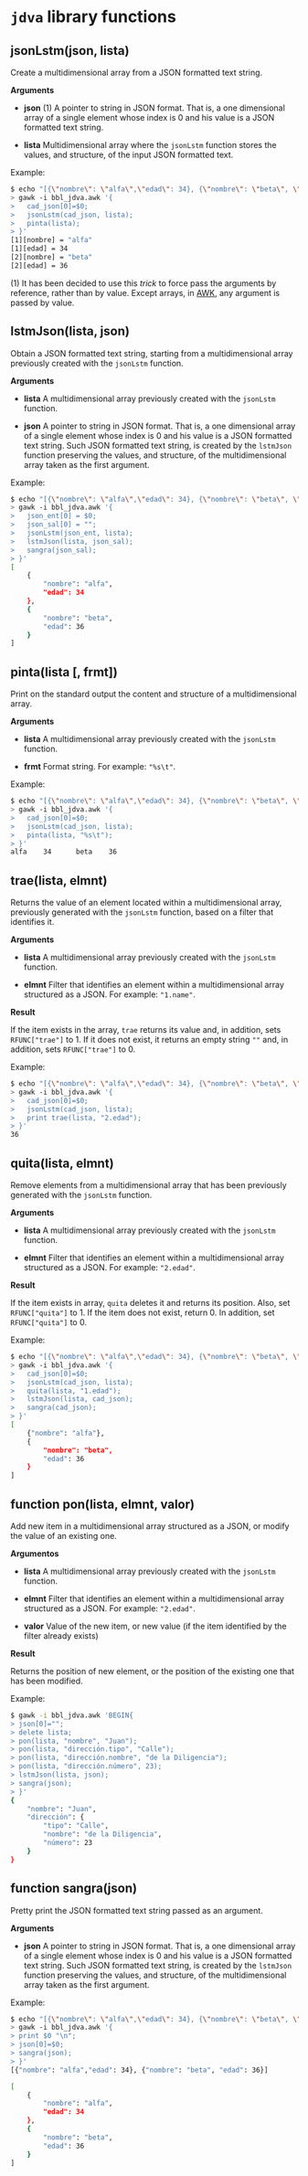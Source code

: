 # `jdva` library functions

## jsonLstm(json, lista)

Create a multidimensional array from a JSON formatted text string.

**Arguments**

* **json** (1) A pointer to string in JSON format. That is, a one dimensional array of a single element whose index is 0 and his value is a JSON formatted text string.

* **lista** Multidimensional array where the `jsonLstm` function stores the values, and structure, of the input JSON formatted text.

Example:

```bash
$ echo "[{\"nombre\": \"alfa\",\"edad\": 34}, {\"nombre\": \"beta\", \"edad\": 36}]" |
> gawk -i bbl_jdva.awk '{
>   cad_json[0]=$0;
>   jsonLstm(cad_json, lista);
>   pinta(lista);
> }'
[1][nombre] = "alfa"
[1][edad] = 34
[2][nombre] = "beta"
[2][edad] = 36
```

(1) It has been decided to use this _trick_ to force pass the arguments by reference, rather than by value. Except arrays, in [AWK](https://www.gnu.org/software/gawk/manual/gawk.html), any argument is passed by value.

## lstmJson(lista, json)

Obtain a JSON formatted text string, starting from a multidimensional array previously created with the `jsonLstm` function.

**Arguments**

* **lista** A multidimensional array previously created with the `jsonLstm` function.

* **json** A pointer to string in JSON format. That is, a one dimensional array of a single element whose index is 0 and his value is a JSON formatted text string. Such JSON formatted text string, is created by the `lstmJson` function preserving the values, and structure, of the multidimensional array taken as the first argument.

Example:

```bash
$ echo "[{\"nombre\": \"alfa\",\"edad\": 34}, {\"nombre\": \"beta\", \"edad\": 36}]" |
> gawk -i bbl_jdva.awk '{
>   json_ent[0] = $0;
>   json_sal[0] = "";
>   jsonLstm(json_ent, lista);
>   lstmJson(lista, json_sal);
>   sangra(json_sal);
> }'
[
    {
        "nombre": "alfa",
        "edad": 34
    },
    {
        "nombre": "beta",
        "edad": 36
    }
]
```

## pinta(lista [, frmt])

Print on the standard output the content and structure of a multidimensional array.

**Arguments**

* **lista** A multidimensional array previously created with the `jsonLstm` function.

* **frmt** Format string. For example: `"%s\t"`.

Example:

```bash
$ echo "[{\"nombre\": \"alfa\",\"edad\": 34}, {\"nombre\": \"beta\", \"edad\": 36}]" |
> gawk -i bbl_jdva.awk '{
>   cad_json[0]=$0;
>   jsonLstm(cad_json, lista);
>   pinta(lista, "%s\t");
> }'
alfa    34      beta    36
```

## trae(lista, elmnt)

Returns the value of an element located within a multidimensional array, previously generated with the `jsonLstm` function, based on a filter that identifies it.

**Arguments**

* **lista** A multidimensional array previously created with the `jsonLstm` function.

* **elmnt** Filter that identifies an element within a multidimensional array structured as a JSON. For example: `"1.name"`.

**Result**

If the item exists in the array, `trae` returns its value and, in addition, sets `RFUNC["trae"]` to 1. If it does not exist, it returns an empty string `""` and, in addition, sets `RFUNC["trae"]` to 0.

Example:

```bash
$ echo "[{\"nombre\": \"alfa\",\"edad\": 34}, {\"nombre\": \"beta\", \"edad\": 36}]" |
> gawk -i bbl_jdva.awk '{
>   cad_json[0]=$0;
>   jsonLstm(cad_json, lista);
>   print trae(lista, "2.edad");
> }'
36
```

## quita(lista, elmnt)

Remove elements from a multidimensional array that has been previously generated with the `jsonLstm` function.

**Arguments**

* **lista** A multidimensional array previously created with the `jsonLstm` function.

* **elmnt** Filter that identifies an element within a multidimensional array structured as a JSON. For example: `"2.edad"`.

**Result**

If the item exists in array, `quita` deletes it and returns its position. Also, set `RFUNC["quita"]` to 1. If the item does not exist, return 0. In addition, set `RFUNC["quita"]` to 0.

Example:

```bash
$ echo "[{\"nombre\": \"alfa\",\"edad\": 34}, {\"nombre\": \"beta\", \"edad\": 36}]" |
> gawk -i bbl_jdva.awk '{
>   cad_json[0]=$0;
>   jsonLstm(cad_json, lista);
>   quita(lista, "1.edad");
>   lstmJson(lista, cad_json);
>   sangra(cad_json);
> }'
[
    {"nombre": "alfa"},
    {
        "nombre": "beta",
        "edad": 36
    }
]
```

## function pon(lista, elmnt, valor)

Add new item in a multidimensional array structured as a JSON, or modify the value of an existing one.

**Argumentos**

* **lista** A multidimensional array previously created with the `jsonLstm` function.

* **elmnt** Filter that identifies an element within a multidimensional array structured as a JSON. For example: `"2.edad"`.

* **valor** Value of the new item, or new value (if the item identified by the filter already exists)

**Result**

Returns the position of new element, or the position of the existing one that has been modified.

Example:

```bash
$ gawk -i bbl_jdva.awk 'BEGIN{
> json[0]="";
> delete lista;
> pon(lista, "nombre", "Juan");
> pon(lista, "dirección.tipo", "Calle");
> pon(lista, "dirección.nombre", "de la Diligencia");
> pon(lista, "dirección.número", 23);
> lstmJson(lista, json);
> sangra(json);
> }'
{
    "nombre": "Juan",
    "dirección": {
        "tipo": "Calle",
        "nombre": "de la Diligencia",
        "número": 23
    }
}
```

## function sangra(json)

Pretty print the JSON formatted text string passed as an argument.

**Arguments**

* **json** A pointer to string in JSON format. That is, a one dimensional array of a single element whose index is 0 and his value is a JSON formatted text string. Such JSON formatted text string, is created by the `lstmJson` function preserving the values, and structure, of the multidimensional array taken as the first argument.

Example:

```bash
$ echo "[{\"nombre\": \"alfa\",\"edad\": 34}, {\"nombre\": \"beta\", \"edad\": 36}]" |
> gawk -i bbl_jdva.awk '{
> print $0 "\n";
> json[0]=$0;
> sangra(json);
> }'
[{"nombre": "alfa","edad": 34}, {"nombre": "beta", "edad": 36}]

[
    {
        "nombre": "alfa",
        "edad": 34
    },
    {
        "nombre": "beta",
        "edad": 36
    }
]
```